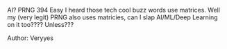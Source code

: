 AI? PRNG
394
Easy
I heard those tech cool buzz words use matrices. Well my (very legit) PRNG also uses matricies, can I slap AI/ML/Deep Learning on it too???? Unless???

Author: Veryyes
